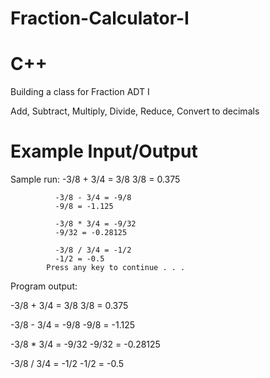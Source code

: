 # Fraction-Calculator-I
# C++
Building a class for Fraction ADT I

Add, Subtract, Multiply, Divide, Reduce, Convert to decimals
# Example Input/Output
Sample run: -3/8 + 3/4 = 3/8
               3/8 = 0.375
 
              -3/8 - 3/4 = -9/8
              -9/8 = -1.125
 
              -3/8 * 3/4 = -9/32
              -9/32 = -0.28125
 
              -3/8 / 3/4 = -1/2
              -1/2 = -0.5  
            Press any key to continue . . .

Program output:

 -3/8 + 3/4 = 3/8
 3/8 = 0.375
 
 -3/8 - 3/4 = -9/8
 -9/8 = -1.125
 
 -3/8 * 3/4 = -9/32
 -9/32 = -0.28125
 
 -3/8 / 3/4 = -1/2
 -1/2 = -0.5
